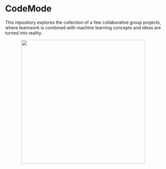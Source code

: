 # CodeMode

This repository explores the collection of a few collaborative group projects, where teamwork is combined with machine learning concepts and ideas are turned into reality.

<p align="center">  
<img src="https://cloud.google.com/static/products/ai/ml-comic-1/assets/panel_12_1x.png"
width="400"></center>  
</p> 
